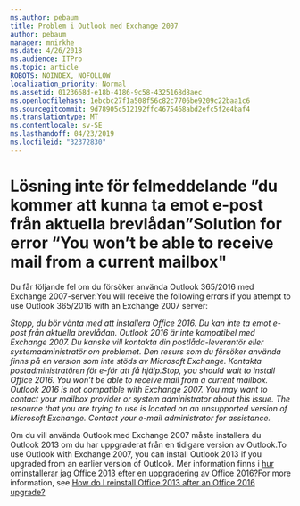 ```yaml
---
ms.author: pebaum
title: Problem i Outlook med Exchange 2007
author: pebaum
manager: mnirkhe
ms.date: 4/26/2018
ms.audience: ITPro
ms.topic: article
ROBOTS: NOINDEX, NOFOLLOW
localization_priority: Normal
ms.assetid: 0123668d-e18b-4186-9c58-4325168d8aec
ms.openlocfilehash: 1ebcbc27f1a508f56c82c7706be9209c22baa1c6
ms.sourcegitcommit: 9d78905c512192ffc4675468abd2efc5f2e4baf4
ms.translationtype: MT
ms.contentlocale: sv-SE
ms.lasthandoff: 04/23/2019
ms.locfileid: "32372830"
---
```

# <a name="solution-for-error-you-wont-be-able-to-receive-mail-from-a-current-mailbox"></a><span data-ttu-id="20749-102">Lösning inte för felmeddelande ”du kommer att kunna ta emot e-post från aktuella brevlådan”</span><span class="sxs-lookup"><span data-stu-id="20749-102">Solution for error “You won’t be able to receive mail from a current mailbox"</span></span>
<span data-ttu-id="20749-103">Du får följande fel om du försöker använda Outlook 365/2016 med Exchange 2007-server:</span><span class="sxs-lookup"><span data-stu-id="20749-103">You will receive the following errors if you attempt to use Outlook 365/2016 with an Exchange 2007 server:</span></span>

<span data-ttu-id="20749-104">*Stopp, du bör vänta med att installera Office 2016. Du kan inte ta emot e-post från aktuella brevlådan. Outlook 2016 är inte kompatibel med Exchange 2007. Du kanske vill kontakta din postlåda-leverantör eller systemadministratör om problemet. Den resurs som du försöker använda finns på en version som inte stöds av Microsoft Exchange. Kontakta postadministratören för e-för att få hjälp.*</span><span class="sxs-lookup"><span data-stu-id="20749-104">*Stop, you should wait to install Office 2016. You won’t be able to receive mail from a current mailbox. Outlook 2016 is not compatible with Exchange 2007. You may want to contact your mailbox provider or system administrator about this issue. The resource that you are trying to use is located on an unsupported version of Microsoft Exchange. Contact your e-mail administrator for assistance.*</span></span>

<span data-ttu-id="20749-105">Om du vill använda Outlook med Exchange 2007 måste installera du Outlook 2013 om du har uppgraderat från en tidigare version av Outlook.</span><span class="sxs-lookup"><span data-stu-id="20749-105">To use Outlook with Exchange 2007, you can install Outlook 2013 if you upgraded from an earlier version of Outlook.</span></span> <span data-ttu-id="20749-106">Mer information finns i [hur ominstallerar jag Office 2013 efter en uppgradering av Office 2016?](https://support.office.com/article/a6ca92f4-cbb4-4609-9fdb-f8d3dd6812f3)</span><span class="sxs-lookup"><span data-stu-id="20749-106">For more information, see [How do I reinstall Office 2013 after an Office 2016 upgrade?](https://support.office.com/article/a6ca92f4-cbb4-4609-9fdb-f8d3dd6812f3)</span></span>